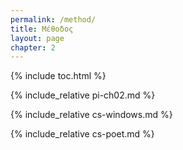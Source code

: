 ```yaml
---
permalink: /method/
title: Μέθοδος
layout: page
chapter: 2
---
```


{% include toc.html %}

{% include_relative pi-ch02.md %}

{% include_relative cs-windows.md %}

{% include_relative cs-poet.md %}
